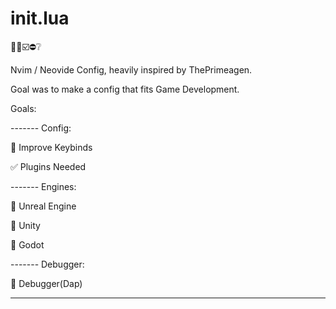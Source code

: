 # init.lua
🔲✅☑️⛔❔

Nvim / Neovide Config, heavily inspired by ThePrimeagen.

Goal was to make a config that fits Game Development.

Goals:

------- Config:

🔲 Improve Keybinds

✅ Plugins Needed

------- Engines:

🔲 Unreal Engine

🔲 Unity

🔲 Godot

------- Debugger:

🔲 Debugger(Dap)

-------
